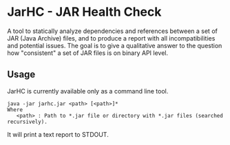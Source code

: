 # JarHC - JAR Health Check

A tool to statically analyze dependencies and references between a set of JAR (Java Archive) files, and to produce a report with all incompatibilities and potential issues. 
The goal is to give a qualitative answer to the question how "consistent" a set of JAR files is on binary API level.

## Usage

JarHC is currently available only as a command line tool.

    java -jar jarhc.jar <path> [<path>]*
    Where
       <path> : Path to *.jar file or directory with *.jar files (searched recursively).

It will print a text report to STDOUT.
